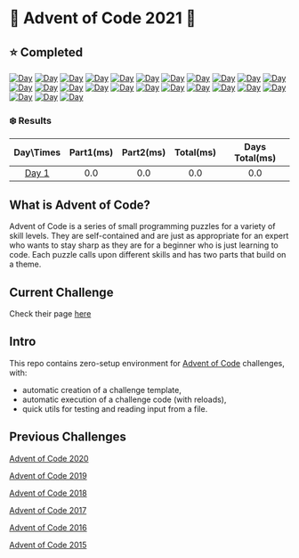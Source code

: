 # 🎄 Advent of Code 2021 🎄

## :star: Completed

<!--- (Star colored: [![Day](https://badgen.net/badge/01/%E2%98%85%E2%98%85/yellow)](src/day01)) -->

[![Day](https://badgen.net/badge/01/%E2%98%86%E2%98%86/yellow)](src/day01)
[![Day](https://badgen.net/badge/02/%E2%98%86%E2%98%86/yellow)](src/day02)
[![Day](https://badgen.net/badge/03/%E2%98%86%E2%98%86/yellow)](src/day03)
[![Day](https://badgen.net/badge/04/%E2%98%86%E2%98%86/yellow)](src/day04)
[![Day](https://badgen.net/badge/05/%E2%98%86%E2%98%86/yellow)](src/day05)
[![Day](https://badgen.net/badge/06/%E2%98%86%E2%98%86/black)](src/day06)
[![Day](https://badgen.net/badge/07/%E2%98%86%E2%98%86/black)](src/day07)
[![Day](https://badgen.net/badge/08/%E2%98%86%E2%98%86/black)](src/day08)
[![Day](https://badgen.net/badge/09/%E2%98%86%E2%98%86/black)](src/day09)
[![Day](https://badgen.net/badge/10/%E2%98%86%E2%98%86/black)](src/day10)
[![Day](https://badgen.net/badge/11/%E2%98%86%E2%98%86/black)](src/day11)
[![Day](https://badgen.net/badge/12/%E2%98%86%E2%98%86/black)](src/day12)
[![Day](https://badgen.net/badge/13/%E2%98%86%E2%98%86/black)](src/day13)
[![Day](https://badgen.net/badge/14/%E2%98%86%E2%98%86/black)](src/day14)
[![Day](https://badgen.net/badge/15/%E2%98%86%E2%98%86/black)](src/day15)
[![Day](https://badgen.net/badge/16/%E2%98%86%E2%98%86/black)](src/day16)
[![Day](https://badgen.net/badge/17/%E2%98%86%E2%98%86/black)](src/day17)
[![Day](https://badgen.net/badge/18/%E2%98%86%E2%98%86/black)](src/day18)
[![Day](https://badgen.net/badge/19/%E2%98%86%E2%98%86/black)](src/day19)
[![Day](https://badgen.net/badge/20/%E2%98%86%E2%98%86/black)](src/day20)
[![Day](https://badgen.net/badge/21/%E2%98%86%E2%98%86/black)](src/day21)
[![Day](https://badgen.net/badge/22/%E2%98%86%E2%98%86/black)](src/day22)
[![Day](https://badgen.net/badge/23/%E2%98%86%E2%98%86/black)](src/day23)
[![Day](https://badgen.net/badge/24/%E2%98%86%E2%98%86/black)](src/day24)
[![Day](https://badgen.net/badge/25/%E2%98%86%E2%98%86/black)](src/day25)

### :snowflake: Results

|      Day\Times       | Part1(ms) | Part2(ms) | Total(ms) | Days Total(ms) |
| :------------------: | :-------: | :-------: | :-------: | :------------: |
| [Day 1](./src/day01) |    0.0    |    0.0    |    0.0    |      0.0       |

## What is Advent of Code?

Advent of Code is a series of small programming puzzles for a variety of skill levels. They are self-contained and are just as appropriate for an expert who wants to stay sharp as they are for a beginner who is just learning to code. Each puzzle calls upon different skills and has two parts that build on a theme.

## Current Challenge

Check their page [here](https://adventofcode.com/2021)

## Intro

This repo contains zero-setup environment for [Advent of Code](https://adventofcode.com) challenges, with:

- automatic creation of a challenge template,
- automatic execution of a challenge code (with reloads),
- quick utils for testing and reading input from a file.

## Previous Challenges

[Advent of Code 2020](https://adventofcode.com/2020)

[Advent of Code 2019](https://adventofcode.com/2019)

[Advent of Code 2018](https://adventofcode.com/2018)

[Advent of Code 2017](https://adventofcode.com/2017)

[Advent of Code 2016](https://adventofcode.com/2016)

[Advent of Code 2015](https://adventofcode.com/2015)
